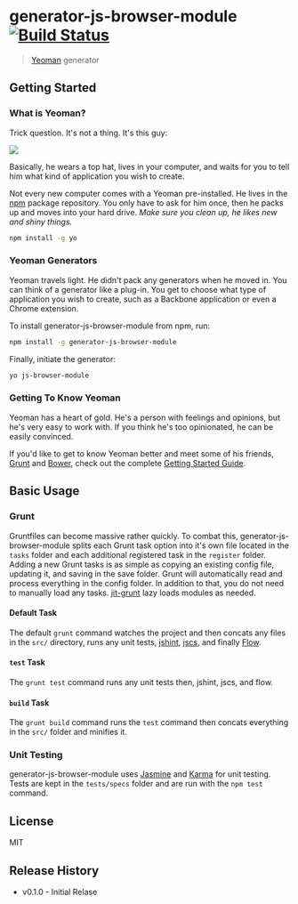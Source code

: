 # generator-js-browser-module [![Build Status](https://img.shields.io/travis/isuttell/generator-js-browser-module/master.svg?style=flat)](https://travis-ci.org/isuttell/generator-js-browser-module)

> [Yeoman](http://yeoman.io) generator


## Getting Started

### What is Yeoman?

Trick question. It's not a thing. It's this guy:

![](http://i.imgur.com/JHaAlBJ.png)

Basically, he wears a top hat, lives in your computer, and waits for you to tell him what kind of application you wish to create.

Not every new computer comes with a Yeoman pre-installed. He lives in the [npm](https://npmjs.org) package repository. You only have to ask for him once, then he packs up and moves into your hard drive. *Make sure you clean up, he likes new and shiny things.*

```bash
npm install -g yo
```

### Yeoman Generators

Yeoman travels light. He didn't pack any generators when he moved in. You can think of a generator like a plug-in. You get to choose what type of application you wish to create, such as a Backbone application or even a Chrome extension.

To install generator-js-browser-module from npm, run:

```bash
npm install -g generator-js-browser-module
```

Finally, initiate the generator:

```bash
yo js-browser-module
```

### Getting To Know Yeoman

Yeoman has a heart of gold. He's a person with feelings and opinions, but he's very easy to work with. If you think he's too opinionated, he can be easily convinced.

If you'd like to get to know Yeoman better and meet some of his friends, [Grunt](http://gruntjs.com) and [Bower](http://bower.io), check out the complete [Getting Started Guide](https://github.com/yeoman/yeoman/wiki/Getting-Started).

## Basic Usage

### Grunt

Gruntfiles can become massive rather quickly. To combat this, generator-js-browser-module splits each Grunt task option into it's own file located in the `tasks` folder and each additional registered task in the `register` folder. Adding a new Grunt tasks is as simple as copying an existing config file, updating it, and saving in the save folder. Grunt will automatically read and process everything in the config folder. In addition to that, you do not need to manually load any tasks. [jit-grunt](https://www.npmjs.com/package/jit-grunt) lazy loads modules as needed.

#### Default Task

The default `grunt` command watches the project and then concats any files in the `src/` directory, runs any unit tests, [jshint](https://github.com/gruntjs/grunt-contrib-jshint), [jscs](https://github.com/jscs-dev/grunt-jscs), and finally [Flow](https://github.com/isuttell/grunt-flow-type-check).

#### `test` Task

The `grunt test` command runs any unit tests then, jshint, jscs, and flow.

#### `build` Task

The `grunt build` command runs the `test` command then concats everything in the `src/` folder and minifies it.


### Unit Testing

generator-js-browser-module uses [Jasmine](http://jasmine.github.io/) and [Karma](http://karma-runner.github.io/0.12/index.html) for unit testing. Tests are kept in the `tests/specs` folder and are run with the `npm test` command.

## License

MIT

## Release History
* v0.1.0 - Initial Relase
